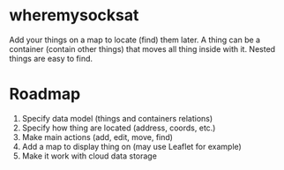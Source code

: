 # wheremysocksat
Add your things on a map to locate (find) them later. 
A thing can be a container (contain other things) that moves all thing inside with it.
Nested things are easy to find.

# Roadmap
1. Specify data model (things and containers relations)
2. Specify how thing are located (address, coords, etc.)
3. Make main actions (add, edit, move, find)
4. Add a map to display thing on (may use Leaflet for example)
5. Make it work with cloud data storage
